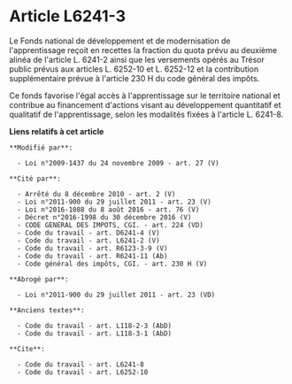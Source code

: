 # Article L6241-3

Le Fonds national de développement et de modernisation de l'apprentissage reçoit en recettes la fraction du quota prévu au
deuxième alinéa de l'article L. 6241-2 ainsi que les versements opérés au Trésor public prévus aux articles L. 6252-10 et L.
6252-12 et la contribution supplémentaire prévue à l'article 230 H du code général des impôts. 

Ce fonds favorise l'égal accès à l'apprentissage sur le territoire national et contribue au financement d'actions visant au
développement quantitatif et qualitatif de l'apprentissage, selon les modalités fixées à l'article L. 6241-8.

**Liens relatifs à cet article**

	**Modifié par**:

	  - Loi n°2009-1437 du 24 novembre 2009 - art. 27 (V)

	**Cité par**:

	  - Arrêté du 8 décembre 2010 - art. 2 (V)
	  - Loi n°2011-900 du 29 juillet 2011 - art. 23 (V)
	  - Loi n°2016-1088 du 8 août 2016 - art. 76 (V)
	  - Décret n°2016-1998 du 30 décembre 2016 (V)
	  - CODE GENERAL DES IMPOTS, CGI. - art. 224 (VD)
	  - Code du travail - art. D6241-4 (V)
	  - Code du travail - art. L6241-2 (V)
	  - Code du travail - art. R6123-3-9 (V)
	  - Code du travail - art. R6241-11 (Ab)
	  - Code général des impôts, CGI. - art. 230 H (V)

	**Abrogé par**:

	  - Loi n°2011-900 du 29 juillet 2011 - art. 23 (VD)

	**Anciens textes**:

	  - Code du travail - art. L118-2-3 (AbD)
	  - Code du travail - art. L118-3-1 (AbD)

	**Cite**:

	  - Code du travail - art. L6241-8
	  - Code du travail - art. L6252-10
